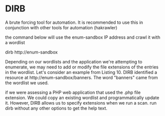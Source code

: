 # DIRB

A brute forcing tool for automation. It is recommended to use this in conjunction with other tools for automation (hakrawler)

the command below will use the enum-sandbox IP address and crawl it with a wordlist


dirb http://enum-sandbox


Depending on our wordlists and the application we're attempting to enumerate, we may need to add or modify the file extensions of the entries in the wordlist. Let's consider an example from Listing 10. DIRB identified a resource at http://enum-sandbox/banners. The word "banners" came from the wordlist we used.



if we were assessing a PHP web application that used the .php file extension. We could copy an existing wordlist and programmatically update it. However, DIRB allows us to specify extensions when we run a scan. run dirb without any other options to get the help text.

